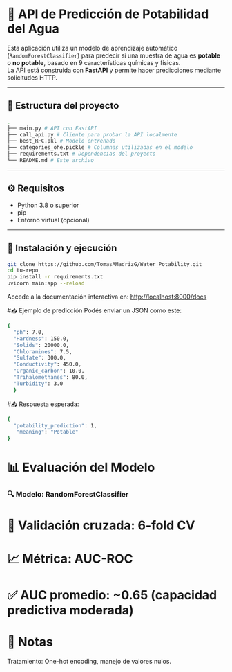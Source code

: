 # 🧪 API de Predicción de Potabilidad del Agua

Esta aplicación utiliza un modelo de aprendizaje automático (`RandomForestClassifier`) para predecir si una muestra de agua es **potable** o **no potable**, basado en 9 características químicas y físicas.  
La API está construida con **FastAPI** y permite hacer predicciones mediante solicitudes HTTP.

---

## 📁 Estructura del proyecto
```bash
.
├── main.py # API con FastAPI
├── call_api.py # Cliente para probar la API localmente
├── best_RFC.pkl # Modelo entrenado
├── categories_ohe.pickle # Columnas utilizadas en el modelo
├── requirements.txt # Dependencias del proyecto
└── README.md # Este archivo
```

---

## ⚙️ Requisitos

- Python 3.8 o superior  
- pip  
- Entorno virtual (opcional)

---

## 🚀 Instalación y ejecución

```bash
git clone https://github.com/TomasAMadrizG/Water_Potability.git
cd tu-repo
pip install -r requirements.txt
uvicorn main:app --reload
```

Accede a la documentación interactiva en: [http://localhost:8000/docs](http://localhost:8000/docs)

#📥 Ejemplo de predicción
Podés enviar un JSON como este:
```bash
{
  "ph": 7.0,
  "Hardness": 150.0,
  "Solids": 20000.0,
  "Chloramines": 7.5,
  "Sulfate": 300.0,
  "Conductivity": 450.0,
  "Organic_carbon": 10.0,
  "Trihalomethanes": 80.0,
  "Turbidity": 3.0
  }
```
#📤 Respuesta esperada:
```bash
{
  "potability_prediction": 1,
   "meaning": "Potable"
}
```
# 📊 Evaluación del Modelo
### 🔍 Modelo: RandomForestClassifier

# 🔁 Validación cruzada: 6-fold CV

# 📈 Métrica: AUC-ROC

# ✅ AUC promedio: ~0.65 (capacidad predictiva moderada)

# 📝 Notas

Tratamiento: One-hot encoding, manejo de valores nulos.

